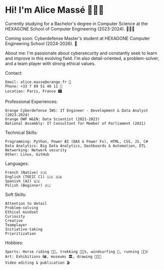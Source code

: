 # Hi! I'm Alice Massé 🙋🏼‍♀️

Currently studying for a Bachelor's degree in Computer Science at the HEXAGONE School of Computer Engineering (2023-2024). 👩🏼‍💻

Coming soon: Cyberdefense Master's student at HEXAGONE Computer Engineering School (2024-2026). 👾

About me: I'm passionate about cybersecurity and constantly seek to learn and improve in this evolving field. I'm also detail-oriented, a problem-solver, and a team player with strong ethical values.

Contact:

    Email: alice.masse@orange.fr 📧
    Phone: +33 7 89 51 46 11 📱
    Location: Paris, France 🏙️

Professional Experiences:

    Orange Cyberdefense IWS: IT Engineer - Development & Data Analyst (2023-2024)
    Orange OWF W&IN: Data Scientist (2021-2023)
    National Assembly: IT Consultant for Member of Parliament (2021)

Technical Skills:

    Programming: Python, Power BI (DAX & Power Fx), HTML, CSS, JS, C#
    Data Analytics: Big Data Analytics, Dashboards & Automation, ETL
    Networking: Network security
    Other: Linux, GitHub

Languages:

    French (Native) 🇫🇷
    English (TOEIC C1) 🇺🇸 🇬🇧
    Spanish (A2) 🇪🇸
    Polish (Beginner) 🇵🇱

Soft Skills:

    Attention to detail
    Problem-solving
    Ethical mindset
    Curiosity
    Creative
    Teamplayer
    Initiative-taking
    Prioritization

Hobbies:

    Sports: Horse riding 🏇🏼, trekking 🚶🏼‍♀️, windsurfing 🌊, running 🏃🏼‍♀️
    Art: Exhibitions 🖼️, museums 🏛️, drawing 👩🏼‍🎨
    Video editing & publication 🎬





